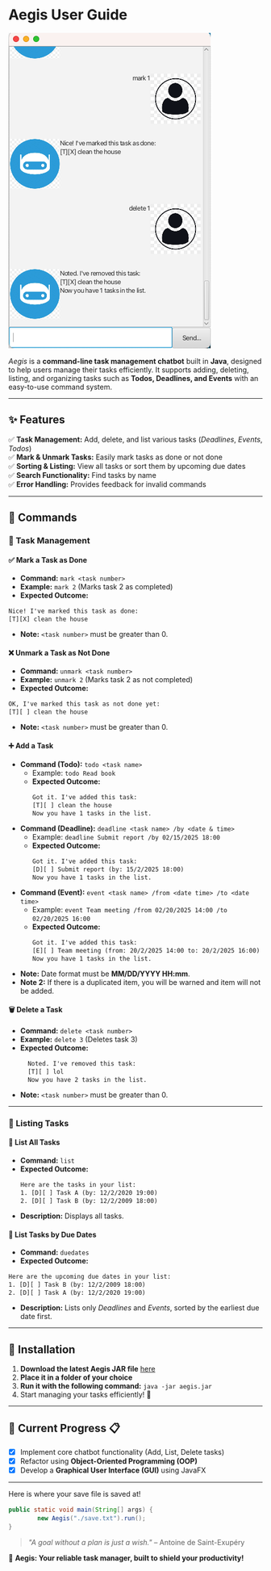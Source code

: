 # Aegis User Guide

![Application Layout](./docs/Ui.png)

_Aegis_ is a **command-line task management chatbot** built in **Java**, designed to help users manage their tasks efficiently. It supports adding, deleting, listing, and organizing tasks such as **Todos, Deadlines, and Events** with an easy-to-use command system.

---

## ✨ Features

✅ **Task Management:** Add, delete, and list various tasks (_Deadlines_, _Events_, _Todos_)  
✅ **Mark & Unmark Tasks:** Easily mark tasks as done or not done  
✅ **Sorting & Listing:** View all tasks or sort them by upcoming due dates  
✅ **Search Functionality:** Find tasks by name  
✅ **Error Handling:** Provides feedback for invalid commands

---

## 📜 Commands

### 📝 Task Management

#### ✅ Mark a Task as Done
- **Command:** `mark <task number>`
- **Example:** `mark 2` (Marks task 2 as completed)
- **Expected Outcome:**
```
Nice! I've marked this task as done:
[T][X] clean the house
```
- **Note:** `<task number>` must be greater than 0.

#### ❌ Unmark a Task as Not Done
- **Command:** `unmark <task number>`
- **Example:** `unmark 2` (Marks task 2 as not completed)
- **Expected Outcome:**
```
OK, I've marked this task as not done yet:
[T][ ] clean the house
```
- **Note:** `<task number>` must be greater than 0.

#### ➕ Add a Task
- **Command (Todo):** `todo <task name>`
   - Example: `todo Read book`
   - **Expected Outcome:**
       ```
       Got it. I've added this task:
       [T][ ] clean the house
       Now you have 1 tasks in the list.
       ```
- **Command (Deadline):** `deadline <task name> /by <date & time>`
   - Example: `deadline Submit report /by 02/15/2025 18:00`
   - **Expected Outcome:**
       ```
       Got it. I've added this task:
       [D][ ] Submit report (by: 15/2/2025 18:00)
       Now you have 1 tasks in the list.
       ```
- **Command (Event):** `event <task name> /from <date time> /to <date time>`
   - Example: `event Team meeting /from 02/20/2025 14:00 /to 02/20/2025 16:00`
   - **Expected Outcome:**
     ```
     Got it. I've added this task:
     [E][ ] Team meeting (from: 20/2/2025 14:00 to: 20/2/2025 16:00)
     Now you have 1 tasks in the list.
     ```
- **Note:** Date format must be **MM/DD/YYYY HH:mm**.
- **Note 2:** If there is a duplicated item, you will be warned and item will not be added.

#### 🗑️ Delete a Task
- **Command:** `delete <task number>`
- **Example:** `delete 3` (Deletes task 3)
- **Expected Outcome:**
  ```
    Noted. I've removed this task:
    [T][ ] lol
    Now you have 2 tasks in the list.
  ```
- **Note:** `<task number>` must be greater than 0.

---

### 📂 Listing Tasks

#### 📜 List All Tasks
- **Command:** `list`
- **Expected Outcome:**
  ```
  Here are the tasks in your list:
  1. [D][ ] Task A (by: 12/2/2020 19:00)
  2. [D][ ] Task B (by: 12/2/2009 18:00)
  ```
- **Description:** Displays all tasks.

#### 📆 List Tasks by Due Dates
- **Command:** `duedates`
- **Expected Outcome:**
```
Here are the upcoming due dates in your list:
1. [D][ ] Task B (by: 12/2/2009 18:00)
2. [D][ ] Task A (by: 12/2/2020 19:00)
```
- **Description:** Lists only _Deadlines_ and _Events_, sorted by the earliest due date first.

---

## 🚀 Installation

1. **Download the latest Aegis JAR file** [here](https://github.com/aquaimpact/ip/releases)
2. **Place it in a folder of your choice**
3. **Run it with the following command:**  `java -jar aegis.jar`
4. Start managing your tasks efficiently! 🎯

---

## 📌 Current Progress :clipboard:

- [x] Implement core chatbot functionality (Add, List, Delete tasks)
- [x] Refactor using **Object-Oriented Programming (OOP)**
- [x] Develop a **Graphical User Interface (GUI)** using JavaFX

---
Here is where your save file is saved at!
```java
public static void main(String[] args) {
        new Aegis("./save.txt").run();
}
```

> _"A goal without a plan is just a wish."_ – Antoine de Saint-Exupéry

📌 **Aegis: Your reliable task manager, built to shield your productivity!**